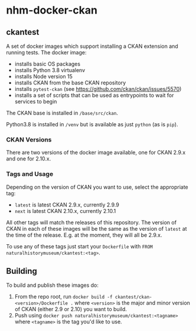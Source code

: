# nhm-docker-ckan

## ckantest
A set of docker images which support installing a CKAN extension and running tests.
The docker image:

- installs basic OS packages
- installs Python 3.8 virtualenv
- installs Node version 15
- installs CKAN from the base CKAN repository
- installs `pytest-ckan` (see https://github.com/ckan/ckan/issues/5570)
- installs a set of scripts that can be used as entrypoints to wait for services to begin

The CKAN base is installed in `/base/src/ckan`.

Python3.8 is installed in `/venv` but is available as just `python` (as is `pip`).

### CKAN Versions
There are two versions of the docker image available, one for CKAN 2.9.x and one for
2.10.x.

### Tags and Usage
Depending on the version of CKAN you want to use, select the appropriate tag:

- `latest` is latest CKAN 2.9.x, currently 2.9.9
- `next` is latest CKAN 2.10.x, currently 2.10.1

All other tags will match the releases of this repository.
The version of CKAN in each of these images will be the same as the version
of `latest` at the time of the release.
E.g. at the moment, they will all be 2.9.x.

To use any of these tags just start your `Dockerfile` with `FROM naturalhistorymuseum/ckantest:<tag>`.


## Building
To build and publish these images do:

1. From the repo root, run `docker build -f ckantest/ckan-<version>/Dockerfile .` where
   `<version>` is the major and minor version of CKAN (either 2.9 or 2.10) you want to
   build.
2. Push using `docker push naturalhistorymuseum/ckantest:<tagname>` where `<tagname>` is
   the tag you'd like to use.
